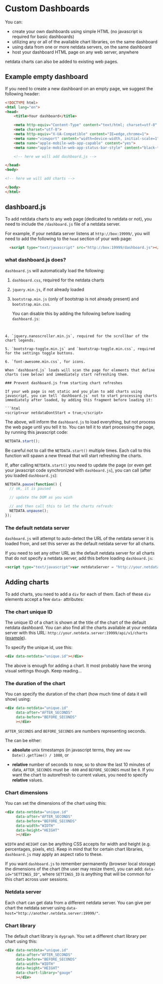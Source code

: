 # Custom Dashboards

You can:

- create your own dashboards using simple HTML (no javascript is required for basic dashboards)
- utilizing any or all of the available chart libraries, on the same dashboard
- using data from one or more netdata servers, on the same dashboard
- host your dashboard HTML page on any web server, anywhere

netdata charts can also be added to existing web pages.

## Example empty dashboard

If you need to create a new dashboard on an empty page, we suggest the following header:

```html
<!DOCTYPE html>
<html lang="en">
<head>
	<title>Your dashboard</title>

	<meta http-equiv="Content-Type" content="text/html; charset=utf-8" />
	<meta charset="utf-8">
	<meta http-equiv="X-UA-Compatible" content="IE=edge,chrome=1">
	<meta name="viewport" content="width=device-width, initial-scale=1">
	<meta name="apple-mobile-web-app-capable" content="yes">
	<meta name="apple-mobile-web-app-status-bar-style" content="black-translucent">

	<!-- here we will add dashboard.js -->

</head>
<body>

<!-- here we will add charts -->

</body>
</html>
```


## dashboard.js

To add netdata charts to any web page (dedicated to netdata or not), you need to include the `/dashboard.js` file of a netdata server.

For example, if your netdata server listens at `http://box:19999/`, you will need to add the following to the `head` section of your web page:

```html
  <script type="text/javascript" src="http://box:19999/dashboard.js"></script>
```

### what dashboard.js does?

`dashboard.js` will automatically load the following:

1. `dashboard.css`, required for the netdata charts

2. `jquery.min.js`, if not already loaded

3. `bootstrap.min.js` (only of bootstrap is not already present) and `bootstrap.min.css`.

   You can disable this by adding the following before loading `dashboard.js`:

   ```html
 <script>var netdataNoBootstrap = true;</script>
   ```

4. `jquery.nanoscroller.min.js`, required for the scrollbar of the chart legends.

5. `bootstrap-toggle.min.js` and `bootstrap-toggle.min.css`, required for the settings toggle buttons.

6. `font-awesome.min.css`, for icons.

When `dashboard.js` loads will scan the page for elements that define charts (see below) and immediately start refreshing them.

### Prevent dashboard.js from starting chart refreshes

If your web page is not static and you plan to add charts using javascript, you can tell `dashboard.js` not to start processing charts immediately after loaded, by adding this fragment before loading it:

```html
<script>var netdataDontStart = true;</script>
```

The above, will inform the `dashboard.js` to load everything, but not process the web page until you tell it to.
You can tell it to start processing the page, by running this javascript code:

```js
NETDATA.start();
```

Be careful not to call the `NETDATA.start()` multiple times. Each call to this function will spawn a new thread that will start refreshing the charts.

If, after calling `NETDATA.start()` you need to update the page (or even get your javascript code synchronized with `dashboard.js`), you can call (after you loaded `dashboard.js`):

```js
NETDATA.pause(function() {
  // ok, it is paused

  // update the DOM as you wish

  // and then call this to let the charts refresh:
  NETDATA.unpause();
});
```

### The default netdata server

`dashboard.js` will attempt to auto-detect the URL of the netdata server it is loaded from, and set this server as the default netdata server for all charts.

If you need to set any other URL as the default netdata server for all charts that do not specify a netdata server, add this before loading `dashboard.js`:

```html
<script type="text/javascript">var netdataServer = "http://your.netdata.server:19999";</script>
```

## Adding charts

To add charts, you need to add a `div` for each of them. Each of these `div` elements accept a few `data-` attributes:

### The chart unique ID

The unique ID of a chart is shown at the title of the chart of the default netdata dashboard. You can also find all the charts available at your netdata server with this URL: `http://your.netdata.server:19999/api/v1/charts` ([example](http://netdata.firehol.org/api/v1/charts)).

To specify the unique id, use this:

```html
<div data-netdata="unique.id"></div>
```

The above is enough for adding a chart. It most probably have the wrong visual settings though. Keep reading...

### The duration of the chart

You can specify the duration of the chart (how much time of data it will show) using:

```html
<div data-netdata="unique.id"
     data-after="AFTER_SECONDS"
     data-before="BEFORE_SECONDS"
     ></div>
```

`AFTER_SECONDS` and `BEFORE_SECONDS` are numbers representing seconds.

The can be either:

- **absolute** unix timestamps (in javascript terms, they are `new Date().getTime() / 1000`, or

- **relative** number of seconds to now, so to show the last 10 minutes of data, `AFTER_SECONDS` must be `-600` and `BEFORE_SECONDS` must be `0`. If you want the chart to autorefresh to current values, you need to specify **relative** values.

### Chart dimensions

You can set the dimensions of the chart using this:

```html
<div data-netdata="unique.id"
     data-after="AFTER_SECONDS"
     data-before="BEFORE_SECONDS"
     data-width="WIDTH"
     data-height="HEIGHT"
     ></div>
```

`WIDTH` and `HEIGHT` can be anything CSS accepts for width and height (e.g. percentages, pixels, etc).
Keep in mind that for certain chart libraries, `dashboard.js` may apply an aspect ratio to these.

If you want `dashboard.js` to remember permanently (browser local storage) the dimensions of the chart (the user may resize them), you can add: `data-id="SETTINGS_ID"`, where `SETTINGS_ID` is anything that will be common for this chart across user sessions.

### Netdata server

Each chart can get data from a different netdata server. You can give per chart the netdata server using `data-host="http://another.netdata.server:19999/"`.


### Chart library

The default chart library is `dygraph`. You set a different chart library per chart using this:

```html
<div data-netdata="unique.id"
     data-after="AFTER_SECONDS"
     data-before="BEFORE_SECONDS"
     data-width="WIDTH"
     data-height="HEIGHT"
     data-chart-library="gauge"
     ></div>
```

